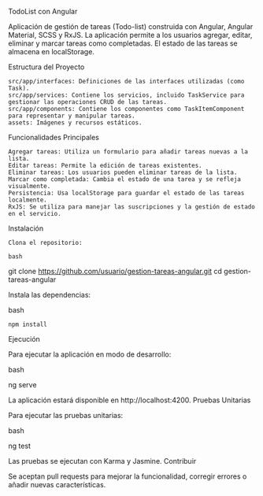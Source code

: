 TodoList con Angular

Aplicación de gestión de tareas (Todo-list) construida con Angular, Angular Material, SCSS y RxJS. La aplicación permite a los usuarios agregar, editar, eliminar y marcar tareas como completadas. El estado de las tareas se almacena en localStorage.

Estructura del Proyecto

    src/app/interfaces: Definiciones de las interfaces utilizadas (como Task).
    src/app/services: Contiene los servicios, incluido TaskService para gestionar las operaciones CRUD de las tareas.
    src/app/components: Contiene los componentes como TaskItemComponent para representar y manipular tareas.
    assets: Imágenes y recursos estáticos.

Funcionalidades Principales

    Agregar tareas: Utiliza un formulario para añadir tareas nuevas a la lista.
    Editar tareas: Permite la edición de tareas existentes.
    Eliminar tareas: Los usuarios pueden eliminar tareas de la lista.
    Marcar como completada: Cambia el estado de una tarea y se refleja visualmente.
    Persistencia: Usa localStorage para guardar el estado de las tareas localmente.
    RxJS: Se utiliza para manejar las suscripciones y la gestión de estado en el servicio.

Instalación

    Clona el repositorio:

    bash

git clone https://github.com/usuario/gestion-tareas-angular.git
cd gestion-tareas-angular

Instala las dependencias:

bash

    npm install

Ejecución

Para ejecutar la aplicación en modo de desarrollo:

bash

ng serve

La aplicación estará disponible en http://localhost:4200.
Pruebas Unitarias

Para ejecutar las pruebas unitarias:

bash

ng test

Las pruebas se ejecutan con Karma y Jasmine.
Contribuir

Se aceptan pull requests para mejorar la funcionalidad, corregir errores o añadir nuevas características.
